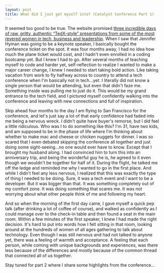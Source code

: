 ```yaml
---
layout: post
title: What did I just get myself into? (Catalyst Conference Part 1)
---
```

It seemed too good to be true.  The website promised [three incredible days of raw, gritty, authentic “TedX-style” presentations from some of the most revered women in tech, business and leadership](http://catalystsf.girlsintech.org/).  When I saw that Jennifer Hyman was going to be a keynote speaker, I basically bought the conference ticket on the spot.  It was four months away, I had no idea how much the plane ticket would cost, and I hadn't even enrolled in a coding bootcamp yet.  But I knew I had to go.  After several months of teaching myself to code and harder yet, self-reflection to realize I wanted to make a major career change, I knew I needed to start taking bold action.  Like taking vacation from work to fly halfway across to country to attend a tech conference when I'm basically not in tech...yet.  I literally did not know a single person that would be attending, but even that didn't faze me.  Something inside was pulling me to just do it.  This would be my grand entrance to the tech field, and I pictured myself confidently walking into the conference and leaving with new connections and full of inspiration.

Skip ahead four months to the day I am flying to San Francisco for the conference, and let's just say a lot of that early confidence had faded into me being a nervous wreck.  I didn't quite have buyer's remorse, but I did feel a little ridiculous.  Who was I to do something like this?  I'm 31, have two kids, and am supposed to be in the phase of life where I'm thinking about whether to make mac and cheese or chicken nuggets for dinner.  I was so scared that I even debated skipping the conference all together and just doing some sight-seeing...no one would ever have to know.  Except that I brought my husband along.  I had convinced him to turn this into an anniversary trip, and being the wonderful guy he is, he agreed to it even though we wouldn't be together for half of it.  During the flight, he talked me off the ledge and reminded me why I wanted to go in the first place.  And while I didn't feel any less nervous, I realized that this was exactly the type of thing I needed to be doing.  Sure, it was a tech event and I want to be a developer.  But it was bigger than that.  It was something completely out of my comfort zone.  It was doing something that scares me.  It was not worrying about what other people think of me and following my heart.

And so when the morning of the first day came, I gave myself a quick pep talk (after drinking a lot of coffee of course), and walked as confidently as I could manage over to the check-in table and then found a seat in the main room.  Within a few minutes of the first speaker, I knew I had made the right decision.  It's hard to put into words how I felt sitting in that room, looking around at the hundreds of women of all ages gathering to talk about technology.  Even though I was still nervous and had not talked to anyone yet, there was a feeling of warmth and acceptance.  A feeling that each person, while coming with unique backgrounds and experiences, was there less because of the differences and mostly because of the common thread that connected all of us together.

Stay tuned for part 2 where I share some highlights from the conference...

